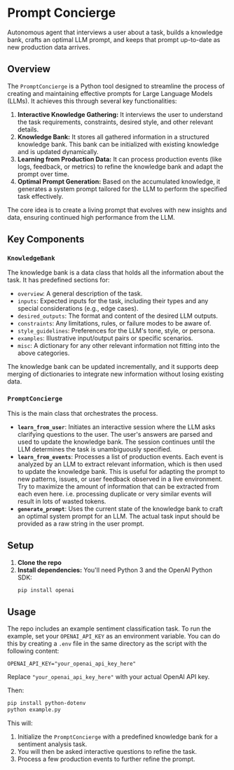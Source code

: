 # Prompt Concierge

Autonomous agent that interviews a user about a task, builds a knowledge bank, crafts an optimal LLM prompt, and keeps that prompt up-to-date as new production data arrives.

## Overview

The `PromptConcierge` is a Python tool designed to streamline the process of creating and maintaining effective prompts for Large Language Models (LLMs). It achieves this through several key functionalities:

1.  **Interactive Knowledge Gathering:** It interviews the user to understand the task requirements, constraints, desired style, and other relevant details.
2.  **Knowledge Bank:** It stores all gathered information in a structured knowledge bank. This bank can be initialized with existing knowledge and is updated dynamically.
3.  **Learning from Production Data:** It can process production events (like logs, feedback, or metrics) to refine the knowledge bank and adapt the prompt over time.
4.  **Optimal Prompt Generation:** Based on the accumulated knowledge, it generates a system prompt tailored for the LLM to perform the specified task effectively.

The core idea is to create a living prompt that evolves with new insights and data, ensuring continued high performance from the LLM.

## Key Components

### `KnowledgeBank`

The knowledge bank is a data class that holds all the information about the task. It has predefined sections for:

*   `overview`: A general description of the task.
*   `inputs`: Expected inputs for the task, including their types and any special considerations (e.g., edge cases).
*   `desired_outputs`: The format and content of the desired LLM outputs.
*   `constraints`: Any limitations, rules, or failure modes to be aware of.
*   `style_guidelines`: Preferences for the LLM's tone, style, or persona.
*   `examples`: Illustrative input/output pairs or specific scenarios.
*   `misc`: A dictionary for any other relevant information not fitting into the above categories.

The knowledge bank can be updated incrementally, and it supports deep merging of dictionaries to integrate new information without losing existing data.

### `PromptConcierge`

This is the main class that orchestrates the process.

*   **`learn_from_user`**: Initiates an interactive session where the LLM asks clarifying questions to the user. The user's answers are parsed and used to update the knowledge bank. The session continues until the LLM determines the task is unambiguously specified.
*   **`learn_from_events`**: Processes a list of production events. Each event is analyzed by an LLM to extract relevant information, which is then used to update the knowledge bank. This is useful for adapting the prompt to new patterns, issues, or user feedback observed in a live environment. Try to maximize the amount of information that can be extracted from each even here. i.e. processing duplicate or very similar events will result in lots of wasted tokens.
*   **`generate_prompt`**: Uses the current state of the knowledge bank to craft an optimal system prompt for an LLM. The actual task input should be provided as a raw string in the user prompt.

## Setup

1.  **Clone the repo**
2.  **Install dependencies:**
    You'll need Python 3 and the OpenAI Python SDK:
    ```bash
    pip install openai
    ```

## Usage

The repo includes an example sentiment classification task. To run the example, set your `OPENAI_API_KEY` as an environment variable. You can do this by creating a `.env` file in the same directory as the script with the following content:
```
OPENAI_API_KEY="your_openai_api_key_here"
```
Replace `"your_openai_api_key_here"` with your actual OpenAI API key.

Then:

```bash
pip install python-dotenv
python example.py
```

This will:
1.  Initialize the `PromptConcierge` with a predefined knowledge bank for a sentiment analysis task.
3.  You will then be asked interactive questions to refine the task. 
5.  Process a few production events to further refine the prompt.
